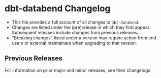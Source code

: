 # dbt-databend Changelog

- This file provides a full account of all changes to `dbt-databend`.
- Changes are listed under the (pre)release in which they first appear. Subsequent releases include changes from previous releases.
- "Breaking changes" listed under a version may require action from end users or external maintainers when upgrading to that version.

## Previous Releases
For information on prior major and minor releases, see their changelogs:
